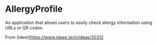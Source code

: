 # AllergyProfile

An application that allows users to easily check allergy information using URLs or QR codes.

From (idee)[https://www.ideee.tech/ideas/2025]

